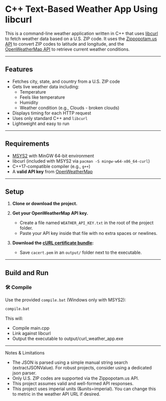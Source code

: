 # C++ Text-Based Weather App Using libcurl

This is a command-line weather application written in C++ that uses [libcurl](https://curl.se/libcurl/) to fetch weather data based on a U.S. ZIP code. It uses the [Zippopotam.us API](http://api.zippopotam.us/) to convert ZIP codes to latitude and longitude, and the [OpenWeatherMap API](https://openweathermap.org/current) to retrieve current weather conditions.

---

##  Features

- Fetches city, state, and country from a U.S. ZIP code
- Gets live weather data including:
  - Temperature
  - Feels like temperature
  - Humidity
  - Weather condition (e.g., Clouds - broken clouds)
- Displays timing for each HTTP request
- Uses only standard C++ and `libcurl`
- Lightweight and easy to run

---

##  Requirements

- [MSYS2](https://www.msys2.org/) with MinGW 64-bit environment
- libcurl (included with MSYS2 via `pacman -S mingw-w64-x86_64-curl`)
- C++17-compatible compiler (e.g., `g++`)
- A **valid API key** from [OpenWeatherMap](https://home.openweathermap.org/api_keys)

---

##  Setup

1. **Clone or download the project.**

2. **Get your OpenWeatherMap API key.**

   - Create a file named `WEATHER_API_KEY.txt` in the root of the project folder.
   - Paste your API key inside that file with no extra spaces or newlines.

3. **Download the [cURL certificate bundle](https://curl.se/docs/caextract.html):**

   - Save `cacert.pem` in an `output/` folder next to the executable.

---

##  Build and Run

### 🛠️ Compile

Use the provided `compile.bat` (Windows only with MSYS2):
```bash
compile.bat
```
This will:
- Compile main.cpp
- Link against libcurl
- Output the executable to output/curl_weather_app.exe

---

 Notes & Limitations
- The JSON is parsed using a simple manual string search (extractJSONValue). For robust projects, consider using a dedicated json parser.
- Only U.S. ZIP codes are supported via the Zippopotam.us API.
- This project assumes valid and well-formed API responses.
- This project uses imperial units (&units=imperial). You can change this to metric in the weather API URL if desired.
